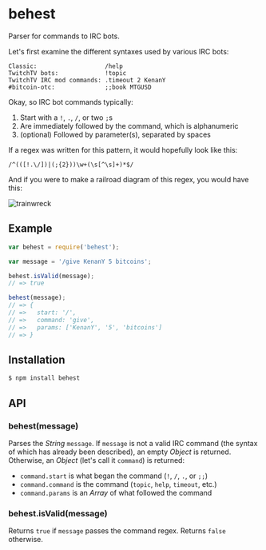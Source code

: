 # behest

Parser for commands to IRC bots.

Let's first examine the different syntaxes used by various IRC bots:

```
Classic:                   /help
TwitchTV bots:             !topic
TwitchTV IRC mod commands: .timeout 2 KenanY
#bitcoin-otc:              ;;book MTGUSD
```

Okay, so IRC bot commands typically:

  1. Start with a `!`, `.`, `/`, or two `;`s
  2. Are immediately followed by the command, which is alphanumeric
  3. (optional) Followed by parameter(s), separated by spaces

If a regex was written for this pattern, it would hopefully look like this:

```
/^(([!.\/])|(;{2}))\w+(\s[^\s]+)*$/
```

And if you were to make a railroad diagram of this regex, you would have this:

![trainwreck](https://rawgithub.com/nwitch/behest/master/command.svg)

## Example

``` javascript
var behest = require('behest');

var message = '/give KenanY 5 bitcoins';

behest.isValid(message);
// => true

behest(message);
// => {
// =>   start: '/',
// =>   command: 'give',
// =>   params: ['KenanY', '5', 'bitcoins']
// => }
```

## Installation

``` bash
$ npm install behest
```

## API

### behest(message)

Parses the _String_ `message`. If `message` is not a valid IRC command (the
syntax of which has already been described), an empty _Object_ is returned.
Otherwise, an _Object_ (let's call it `command`) is returned:

  - `command.start` is what began the command (`!`, `/`, `.`, or `;;`)
  - `command.command` is the command (`topic`, `help`, `timeout`, etc.)
  - `command.params` is an _Array_ of what followed the command

### behest.isValid(message)

Returns `true` if `message` passes the command regex. Returns `false` otherwise.
